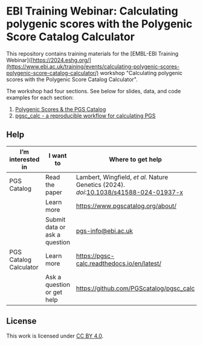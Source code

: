 # EBI Training Webinar: Calculating polygenic scores with the Polygenic Score Catalog Calculator

This repository contains training materials for the [EMBL-EBI Training Webinar]([https://2024.eshg.org/](https://www.ebi.ac.uk/training/events/calculating-polygenic-scores-polygenic-score-catalog-calculator/) workshop "Calculating polygenic scores with the Polygenic Score Catalog Calculator". 

The workshop had four sections. See below for slides, data, and code examples for each section:

1. [Polygenic Scores & the PGS Catalog](1-pgs-intro)
2. [pgsc_calc - a reproducible workflow for calculating PGS](2-pgs-calc-demo)

## Help

| I’m interested in      | I want to                     | Where to get help                                                                  |
|------------------------|-------------------------------|------------------------------------------------------------------------------------|
| PGS Catalog            | Read the paper                | Lambert, Wingfield, *et al.* Nature Genetics (2024).<br>*doi*:[10.1038/s41588-024-01937-x](https://doi.org/10.1038/s41588-024-01937-x)                                                 |
|                        | Learn more                    | https://www.pgscatalog.org/about/                                                  |
|                        | Submit data or ask a question | pgs-info@ebi.ac.uk                                                                 |
| PGS Catalog Calculator | Learn more                    | https://pgsc-calc.readthedocs.io/en/latest/                                        |
|                        | Ask a question or get help    | https://github.com/PGScatalog/pgsc_calc                                            |

## License

 This work is licensed under [CC BY 4.0](LICENSE).

